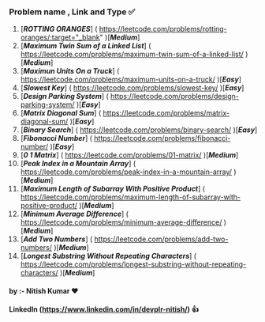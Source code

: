 ### Problem name , Link and Type ✅ ###
1. [***ROTTING ORANGES***] ( https://leetcode.com/problems/rotting-oranges/:target="_blank" )[***Medium***]<br>
2. [***Maximum Twin Sum of a Linked List***] ( https://leetcode.com/problems/maximum-twin-sum-of-a-linked-list/ )[***Medium***]<br>
3. [***Maximun Units On a Truck***] ( https://leetcode.com/problems/maximum-units-on-a-truck/ )[***Easy***]<br>
4. [***Slowest Key***] ( https://leetcode.com/problems/slowest-key/ )[***Easy***]<br>
5. [***Design Parking System***] ( https://leetcode.com/problems/design-parking-system/ )[***Easy***]<br>
6. [***Matrix Diagonal Sum***] ( https://leetcode.com/problems/matrix-diagonal-sum/ )[***Easy***]<br>
7. [***Binary Search***] ( https://leetcode.com/problems/binary-search/ )[***Easy***]<br>
8. [***Fibonacci Number***] ( https://leetcode.com/problems/fibonacci-number/ )[***Easy***]<br>
9. [***0 1 Matrix***] ( https://leetcode.com/problems/01-matrix/ )[***Medium***]<br>
10. [***Peak Index in a Mountain Array***] ( https://leetcode.com/problems/peak-index-in-a-mountain-array/ )[***Medium***]<br>
11. [***Maximum Length of Subarray With Positive Product***] ( https://leetcode.com/problems/maximum-length-of-subarray-with-positive-product/ )[***Medium***]<br>
12. [***Minimum Average Difference***] ( https://leetcode.com/problems/minimum-average-difference/ )[***Medium***]<br>
13. [***Add Two Numbers***] ( https://leetcode.com/problems/add-two-numbers/ )[***Medium***]<br>
14. [***Longest Substring Without Repeating Characters***] ( https://leetcode.com/problems/longest-substring-without-repeating-characters/ )[***Medium***]<br>


#### by :- Nitish Kumar ❤️ ####
#### LinkedIn (https://www.linkedin.com/in/devplr-nitish/) 👍 ####